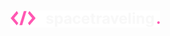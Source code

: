<h1 align="center">
  <img alt="spacetraveling" title="spacetraveling" src=".github/logo.png" />
</h1>
